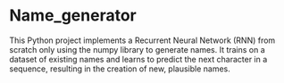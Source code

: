 # Name_generator
This Python project implements a Recurrent Neural Network (RNN) from scratch only using the numpy library to generate names. It trains on a dataset of existing names and learns to predict the next character in a sequence, resulting in the creation of new, plausible names.
